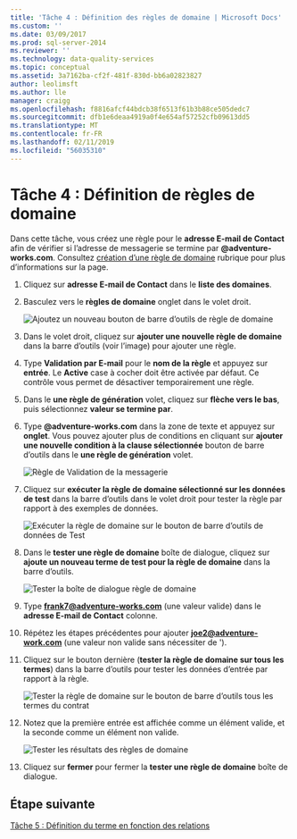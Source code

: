 ```yaml
---
title: 'Tâche 4 : Définition des règles de domaine | Microsoft Docs'
ms.custom: ''
ms.date: 03/09/2017
ms.prod: sql-server-2014
ms.reviewer: ''
ms.technology: data-quality-services
ms.topic: conceptual
ms.assetid: 3a7162ba-cf2f-481f-830d-bb6a02823827
author: leolimsft
ms.author: lle
manager: craigg
ms.openlocfilehash: f8816afcf44bdcb38f6513f61b3b88ce505dedc7
ms.sourcegitcommit: dfb1e6deaa4919a0f4e654af57252cfb09613dd5
ms.translationtype: MT
ms.contentlocale: fr-FR
ms.lasthandoff: 02/11/2019
ms.locfileid: "56035310"
---
```

# <a name="task-4-setting-domain-rules"></a>Tâche 4 : Définition de règles de domaine
  Dans cette tâche, vous créez une règle pour le **adresse E-mail de Contact** afin de vérifier si l’adresse de messagerie se termine par **@adventure-works.com**. Consultez [création d’une règle de domaine](https://msdn.microsoft.com/library/hh510397.aspx) rubrique pour plus d’informations sur la page.  
  
1.  Cliquez sur **adresse E-mail de Contact** dans le **liste des domaines**.  
  
2.  Basculez vers le **règles de domaine** onglet dans le volet droit.  
  
     ![Ajoutez un nouveau bouton de barre d’outils de règle de domaine](../../2014/tutorials/media/et-settingdomainrules-01.jpg "ajouter un nouveau bouton de barre d’outils de règle de domaine")  
  
3.  Dans le volet droit, cliquez sur **ajouter une nouvelle règle de domaine** dans la barre d’outils (voir l’image) pour ajouter une règle.  
  
4.  Type **Validation par E-mail** pour le **nom de la règle** et appuyez sur **entrée**. Le **Active** case à cocher doit être activée par défaut. Ce contrôle vous permet de désactiver temporairement une règle.  
  
5.  Dans le **une règle de génération** volet, cliquez sur **flèche vers le bas**, puis sélectionnez **valeur se termine par**.  
  
6.  Type **@adventure-works.com** dans la zone de texte et appuyez sur **onglet**. Vous pouvez ajouter plus de conditions en cliquant sur **ajouter une nouvelle condition à la clause sélectionnée** bouton de barre d’outils dans le **une règle de génération** volet.  
  
     ![Règle de Validation de la messagerie](../../2014/tutorials/media/et-settingdomainrules-02.jpg "règle de Validation de la messagerie")  
  
7.  Cliquez sur **exécuter la règle de domaine sélectionné sur les données de test** dans la barre d’outils dans le volet droit pour tester la règle par rapport à des exemples de données.  
  
     ![Exécuter la règle de domaine sur le bouton de barre d’outils de données de Test](../../2014/tutorials/media/et-settingdomainrules-03.jpg "exécuter la règle de domaine sur le bouton de barre d’outils de données de Test")  
  
8.  Dans le **tester une règle de domaine** boîte de dialogue, cliquez sur **ajoute un nouveau terme de test pour la règle de domaine** dans la barre d’outils.  
  
     ![Tester la boîte de dialogue règle de domaine](../../2014/tutorials/media/et-settingdomainrules-04.jpg "tester la boîte de dialogue règle de domaine")  
  
9. Type **frank7@adventure-works.com** (une valeur valide) dans le **adresse E-mail de Contact** colonne.  
  
10. Répétez les étapes précédentes pour ajouter **joe2@adventure-work.com** (une valeur non valide sans nécessiter de ').  
  
11. Cliquez sur le bouton dernière (**tester la règle de domaine sur tous les termes**) dans la barre d’outils pour tester les données d’entrée par rapport à la règle.  
  
     ![Tester la règle de domaine sur le bouton de barre d’outils tous les termes du contrat](../../2014/tutorials/media/et-settingdomainrules-05.jpg "tester la règle de domaine sur le bouton de barre d’outils tous les termes du contrat")  
  
12. Notez que la première entrée est affichée comme un élément valide, et la seconde comme un élément non valide.  
  
     ![Tester les résultats des règles de domaine](../../2014/tutorials/media/et-settingdomainrules-06.jpg "tester les résultats des règles de domaine")  
  
13. Cliquez sur **fermer** pour fermer la **tester une règle de domaine** boîte de dialogue.  
  
## <a name="next-step"></a>Étape suivante  
 [Tâche 5 : Définition du terme en fonction des relations](../../2014/tutorials/task-5-setting-term-based-relationships.md)  
  
  

